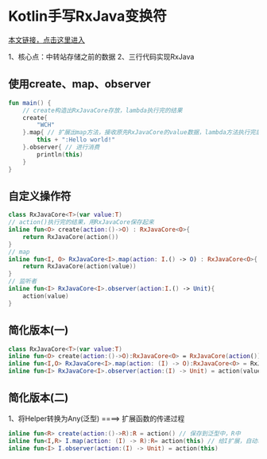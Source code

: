 

# Kotlin手写RxJava变换符

[本文链接，点击这里进入](https://blog.csdn.net/feather_wch/article/details/132351210)

1、核心点：中转站存储之前的数据
2、三行代码实现RxJava

## 使用create、map、observer
```kotlin
fun main() {
    // create构造出RxJavaCore存放，lambda执行完的结果
    create{
        "WCH"
    }.map{ // 扩展出map方法，接收原先RxJavaCore的value数据，lambda方法执行完后，构造出RxJavaCore继续保存结果
        this + ":Hello world!"
    }.observer{ // 进行消费
        println(this)
    }
}
```

## 自定义操作符
```kotlin
class RxJavaCore<T>(var value:T)
// action()执行完的结果，用RxJavaCore保存起来
inline fun<O> create(action:()->O) : RxJavaCore<O>{
    return RxJavaCore(action())
}
// map
inline fun<I, O> RxJavaCore<I>.map(action: I.() -> O) : RxJavaCore<O>{
    return RxJavaCore(action(value))
}
// 监听者
inline fun<I> RxJavaCore<I>.observer(action:I.() -> Unit){
    action(value)
}
```

## 简化版本(一)
```kotlin
class RxJavaCore<T>(var value:T)
inline fun<O> create(action:()->O):RxJavaCore<O> = RxJavaCore(action())
inline fun<I,O> RxJavaCore<I>.map(action: (I) -> O):RxJavaCore<O> = RxJavaCore(action(value))
inline fun<I> RxJavaCore<I>.observer(action:(I) -> Unit) = action(value)
```
## 简化版本(二)
1、将Helper转换为Any(泛型) ====> 扩展函数的传递过程
```kotlin
inline fun<R> create(action:()->R):R = action() // 保存到泛型中，R中
inline fun<I,R> I.map(action: (I) -> R):R= action(this) // 给I扩展，自动拿到上一步骤，泛型里面R的数据
inline fun<I> I.observer(action:(I) -> Unit) = action(this)
```
